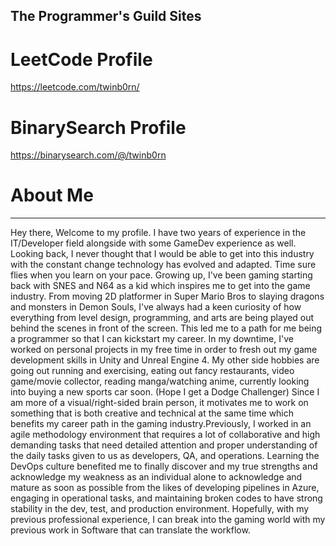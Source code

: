 The Programmer's Guild Sites
-------------
# LeetCode Profile
https://leetcode.com/twinb0rn/

# BinarySearch Profile
https://binarysearch.com/@/twinb0rn


# About Me
____________________
Hey there, Welcome to my profile. I have two years of experience in the IT/Developer field alongside with some GameDev experience as well. Looking back, I never thought that I would be able to get into this industry with the constant change technology has evolved and adapted. Time sure flies when you learn on your pace. Growing up, I've been gaming starting back with SNES and N64 as a kid which inspires me to get into the game industry. From moving 2D platformer in Super Mario Bros to slaying dragons and monsters in Demon Souls, I've always had a keen curiosity of how everything from level design, programming, and arts are being played out behind the scenes in front of the screen. This led me to a path for me being a programmer so that I can kickstart my career. In my downtime, I've worked on personal projects in my free time in order to fresh out my game development skills in Unity and Unreal Engine 4. My other side hobbies are going out running and exercising, eating out fancy restaurants, video game/movie collector, reading manga/watching anime, currently looking into buying a new sports car soon. (Hope I get a Dodge Challenger) Since I am more of a visual/right-sided brain person, it motivates me to work on something that is both creative and technical at the same time which benefits my career path in the gaming industry.Previously, I worked in an agile methodology environment that requires a lot of collaborative and high demanding tasks that need detailed attention and proper understanding of the daily tasks given to us as developers, QA, and operations. Learning the DevOps culture benefited me to finally discover and my true strengths and acknowledge my weakness as an individual alone to acknowledge and mature as soon as possible from the likes of developing pipelines in Azure, engaging in operational tasks, and maintaining broken codes to have strong stability in the dev, test, and production environment. Hopefully, with my previous professional experience, I can break into the gaming world with my previous work in Software that can translate the workflow.

